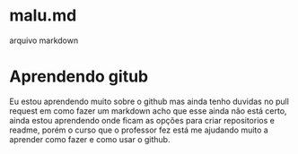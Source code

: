 # malu.md
arquivo markdown 
<h1 aling="center"> Aprendendo gitub </h1>
<p aling="justify">  Eu estou aprendendo muito sobre o github mas ainda tenho duvidas no pull request em como fazer um markdown acho que esse ainda não está certo, ainda estou aprendendo onde ficam as opções para criar repositorios e readme, porém o curso que o professor fez está me ajudando muito a aprender como fazer e como usar o github.
